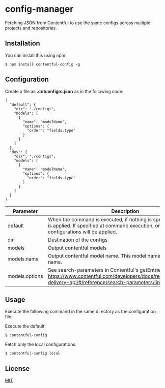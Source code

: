 # config-manager

Fetching JSON from Contentful to use the same configs across multiple projects and repositories.

## Installation

You can install this using npm:

```
$ npm install contentful-config -g
```

## Configuration

Create a file as **.cntconfigrc.json** as in the following code:

```
{
  "default": {
    "dir": "./configs",
    "models": [
      {
        "name": "modelName",
        "options": {
          "order": "fields.type"
        }
      }
    ]
  },
  "dev": {
    "dir": "./configs",
    "models": [
      {
        "name": "modelName",
        "options": {
          "order": "fields.type"
        }
      }
    ]
  }
}
```

| Parameter | Description | Example |
| ---- | ---- | ---- |
| default | When the command is executed, if nothing is specified, the default is applied. If specified at command execution, one of the configurations will be applied. | default / local / production |
| dir | Destination of the configs | ./configs |
| models | Output contentful models |  |
| models.name | Output contentful model name. This model name will be the file name. |  |
| models.options | See search-parameters in Contentful's getEntries https://www.contentful.com/developers/docs/references/content-delivery-api/#/reference/search-parameters/links-to-asset |  |

## Usage

Execute the following command in the same directory as the configuration file.

Execute the default:

```
$ contentful-config
```

Fetch only the local configurations:

```
$ contentful-config local
```

## License

[MIT](LICENSE.md)
